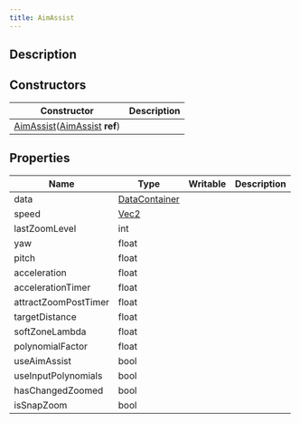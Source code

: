 ```yaml
---
title: AimAssist
---
```

## Description

## Constructors

| Constructor                                                                                      | Description |
| ------------------------------------------------------------------------------------------------ | ----------- |
| [AimAssist](/vext/ref/shared/class/aimassist)([AimAssist](/vext/ref/shared/class/aimassist) **ref**) |             |

## Properties

| Name                 | Type                                                | Writable | Description |
| -------------------- | --------------------------------------------------- | -------- | ----------- |
| data                 | [DataContainer](/vext/ref/shared/class/datacontainer) |          |             |
| speed                | [Vec2](/vext/ref/shared/class/vec2)                   |          |             |
| lastZoomLevel        | int                                                 |          |             |
| yaw                  | float                                               |          |             |
| pitch                | float                                               |          |             |
| acceleration         | float                                               |          |             |
| accelerationTimer    | float                                               |          |             |
| attractZoomPostTimer | float                                               |          |             |
| targetDistance       | float                                               |          |             |
| softZoneLambda       | float                                               |          |             |
| polynomialFactor     | float                                               |          |             |
| useAimAssist         | bool                                                |          |             |
| useInputPolynomials  | bool                                                |          |             |
| hasChangedZoomed     | bool                                                |          |             |
| isSnapZoom           | bool                                                |          |             |
